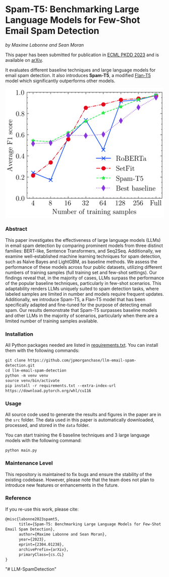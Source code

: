 # Spam-T5: Benchmarking Large Language Models for Few-Shot Email Spam Detection

*by Maxime Labonne and Sean Moran*

This paper has been submitted for publication in [ECML PKDD 2023](https://2023.ecmlpkdd.org/) and is available on [arXiv](https://arxiv.org/pdf/2304.01238.pdf).

It evaluates different baseline techniques and large language models for email spam detection. It also introduces **Spam-T5**, a modified [Flan-T5](https://huggingface.co/google/flan-t5-base) model which significantly outperforms other models.

![Results](results.png)

### Abstract

This paper investigates the effectiveness of large language models (LLMs) in email spam detection by comparing prominent models from three distinct families: BERT-like, Sentence Transformers, and Seq2Seq. Additionally, we examine well-established machine learning techniques for spam detection, such as Naïve Bayes and LightGBM, as baseline methods. We assess the performance of these models across four public datasets, utilizing different numbers of training samples (full training set and few-shot settings). Our findings reveal that, in the majority of cases, LLMs surpass the performance of the popular baseline techniques, particularly in few-shot scenarios. This adaptability renders LLMs uniquely suited to spam detection tasks, where labeled samples are limited in number and models require frequent updates. Additionally, we introduce Spam-T5, a Flan-T5 model that has been specifically adapted and fine-tuned for the purpose of detecting email spam. Our results demonstrate that Spam-T5 surpasses baseline models and other LLMs in the majority of scenarios, particularly when there are a limited number of training samples available.

### Installation

All Python packages needed are listed in [requirements.txt](requirements.txt). You can install them with the following commands:

    git clone https://github.com/jpmorganchase/llm-email-spam-detection.git
    cd llm-email-spam-detection
    python -m venv venv
    source venv/bin/activate
    pip install -r requirements.txt --extra-index-url https://download.pytorch.org/whl/cu116

### Usage

All source code used to generate the results and figures in the paper are in the `src` folder. The data used in this paper is automatically downloaded, processed, and stored in the `data` folder.

You can start training the 6 baseline techniques and 3 large language models with the following command:

    python main.py

### Maintenance Level

This repository is maintained to fix bugs and ensure the stability of the existing codebase. However, please note that the team does not plan to introduce new features or enhancements in the future.

### Reference

If you re-use this work, please cite:

```
@misc{labonne2023spamt5,
      title={Spam-T5: Benchmarking Large Language Models for Few-Shot Email Spam Detection}, 
      author={Maxime Labonne and Sean Moran},
      year={2023},
      eprint={2304.01238},
      archivePrefix={arXiv},
      primaryClass={cs.CL}
}
```
"# LLM-SpamDetection" 
